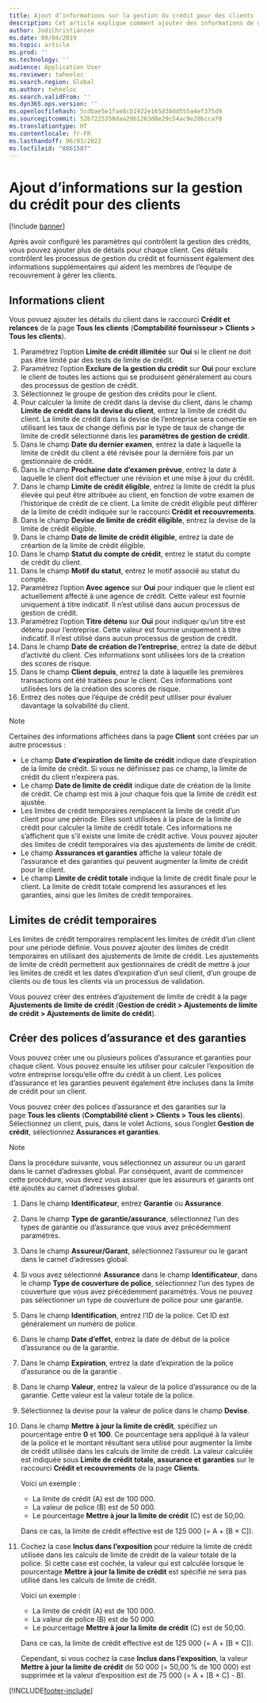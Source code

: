 ```yaml
---
title: Ajout d’informations sur la gestion du crédit pour des clients
description: Cet article explique comment ajouter des informations de gestion de crédit pour un client.
author: JodiChristiansen
ms.date: 09/04/2019
ms.topic: article
ms.prod: ''
ms.technology: ''
audience: Application User
ms.reviewer: twheeloc
ms.search.region: Global
ms.author: twheeloc
ms.search.validFrom: ''
ms.dyn365.ops.version: ''
ms.openlocfilehash: 5cdbae5e1fae8cb1922e165d30dd555a4ef375d9
ms.sourcegitcommit: 52b7225350daa29b1263d8e29c54ac9e20bcca70
ms.translationtype: HT
ms.contentlocale: fr-FR
ms.lasthandoff: 06/03/2022
ms.locfileid: "8861587"
---
```

# <a name="add-credit-management-information-for-customers"></a>Ajout d’informations sur la gestion du crédit pour des clients

[!include [banner](../includes/banner.md)]

Après avoir configuré les paramètres qui contrôlent la gestion des crédits, vous pouvez ajouter plus de détails pour chaque client. Ces détails contrôlent les processus de gestion du crédit et fournissent également des informations supplémentaires qui aident les membres de l’équipe de recouvrement à gérer les clients.

## <a name="customer-information"></a>Informations client

Vous povuez ajouter les détails du client dans le raccourci **Crédit et relances** de la page **Tous les clients** (**Comptabilité fournisseur \> Clients \> Tous les clients**).

1. Paramétrez l’option **Limite de crédit illimitée** sur **Oui** si le client ne doit pas être limité par des tests de limite de crédit.
2. Paramétrez l’option **Exclure de la gestion du crédit** sur **Oui** pour exclure le client de toutes les actions qui se produisent généralement au cours des processus de gestion de crédit.
3. Sélectionnez le groupe de gestion des crédits pour le client.
4. Pour calculer la limite de crédit dans la devise du client, dans le champ **Limite de crédit dans la devise du client**, entrez la limite de crédit du client. La limite de crédit dans la devise de l’entreprise sera convertie en utilisant les taux de change définis par le type de taux de change de limite de crédit sélectionné dans les **paramètres de gestion de crédit**.
5. Dans le champ **Date du dernier examen**, entrez la date à laquelle la limite de crédit du client a été révisée pour la dernière fois par un gestionnaire de crédit.
6. Dans le champ **Prochaine date d’examen prévue**, entrez la date à laquelle le client doit effectuer une révision et une mise à jour du crédit.
7. Dans le champ **Limite de crédit éligible**, entrez la limite de crédit la plus élevée qui peut être attribuée au client, en fonction de votre examen de l’historique de crédit de ce client. La limite de crédit éligible peut différer de la limite de crédit indiquée sur le raccourci **Crédit et recouvrements**.
8. Dans le champ **Devise de limite de crédit éligible**, entrez la devise de la limite de crédit éligible.
9. Dans le champ **Date de limite de crédit éligible**, entrez la date de créartion de la limite de crédit éligible.
10. Dans le champ **Statut du compte de crédit**, entrez le statut du compte de crédit du client.
11. Dans le champ **Motif du statut**, entrez le motif associé au statut du compte.
12. Paramétrez l’option **Avec agence** sur **Oui** pour indiquer que le client est actuellement affecté à une agence de crédit. Cette valeur est fournie uniquement à titre indicatif. Il n’est utilisé dans aucun processus de gestion de crédit.
13. Paramétrez l’option **Titre détenu** sur **Oui** pour indiquer qu’un titre est détenu pour l’entreprise. Cette valeur est fournie uniquement à titre indicatif. Il n’est utilisé dans aucun processus de gestion de crédit.
14. Dans le champ **Date de création de l’entreprise**, entrez la date de début d’activité du client. Ces informations sont utilisées lors de la création des scores de risque.
15. Dans le champ **Client depuis**, entrez la date à laquelle les premières transactions ont été traitées pour le client. Ces informations sont utilisées lors de la création des scores de risque.
16. Entrez des notes que l’équipe de crédit peut utiliser pour évaluer davantage la solvabilité du client.

> [!Note] 
> Certaines des informations affichées dans la page **Client** sont créées par un autre processus :

- Le champ **Date d’expiration de limite de crédit** indique date d’expiration de la limite de crédit. Si vous ne définissez pas ce champ, la limite de crédit du client n’expirera pas.
- Le champ **Date de limite de crédit** indique date de création de la limite de crédit. Ce champ est mis à jour chaque fois que la limite de crédit est ajustée.
- Les limites de crédit temporaires remplacent la limite de crédit d’un client pour une période. Elles sont utilisées à la place de la limite de crédit pour calculer la limite de crédit totale. Ces informations ne s’affichent que s’il existe une limite de crédit active. Vous pouvez ajouter des limites de crédit temporaires via des ajustements de limite de crédit.
- Le champ **Assurances et garanties** affiche la valeur totale de l’assurance et des garanties qui peuvent augmenter la limite de crédit pour le client.
- Le champ **Limite de crédit totale** indique la limite de crédit finale pour le client. La limite de crédit totale comprend les assurances et les garanties, ainsi que les limites de crédit temporaires.

## <a name="temporary-credit-limits"></a>Limites de crédit temporaires

Les limites de crédit temporaires remplacent les limites de crédit d’un client pour une période définie. Vous pouvez ajouter des limites de crédit temporaires en utilisant des ajustements de limite de crédit. Les ajustements de limite de crédit permettent aux gestionnaires de crédit de mettre à jour les limites de crédit et les dates d’expiration d’un seul client, d’un groupe de clients ou de tous les clients via un processus de validation.

Vous pouvez créer des entrées d’ajustement de limite de crédit à la page **Ajustements de limite de crédit** (**Gestion de crédit \> Ajustements de limite de crédit \> Ajustements de limite de crédit**).

## <a name="create-insurance-policies-and-guarantees"></a>Créer des polices d’assurance et des garanties

Vous pouvez créer une ou plusieurs polices d’assurance et garanties pour chaque client. Vous pouvez ensuite les utiliser pour calculer l’exposition de votre entreprise lorsqu’elle offre du crédit à un client. Les polices d’assurance et les garanties peuvent également être incluses dans la limite de crédit pour un client.

Vous pouvez créer des polices d’assurance et des garanties sur la page **Tous les clients** (**Comptabilité client \> Clients \> Tous les clients**). Sélectionnez un client, puis, dans le volet Actions, sous l’onglet **Gestion de crédit**, sélectionnez **Assurances et garanties**.

> [!NOTE]
> Dans la procédure suivante, vous sélectionnez un assureur ou un garant dans le carnet d’adresses global. Par conséquent, avant de commencer cette procédure, vous devez vous assurer que les assureurs et garants ont été ajoutés au carnet d’adresses global.

1. Dans le champ **Identificateur**, entrez **Garantie** ou **Assurance**.
2. Dans le champ **Type de garantie/assurance**, sélectionnez l’un des types de garantie ou d’assurance que vous avez précédemment paramétrés.
3. Dans le champ **Assureur/Garant**, sélectionnez l’assureur ou le garant dans le carnet d’adresses global. 
4. Si vous avez sélectionné **Assurance** dans le champ **Identificateur**, dans le champ **Type de couverture de police**, sélectionnez l’un des types de couverture que vous avez précédemment paramétrés. Vous ne pouvez pas sélectionner un type de couverture de police pour une garantie.
5. Dans le champ **Identification**, entrez l’ID de la police. Cet ID est généralement un numéro de police.
6. Dans le champ **Date d’effet**, entrez la date de début de la police d’assurance ou de la garantie.
7. Dans le champ **Expiration**, entrez la date d’expiration de la police d’assurance ou de la garantie .
8. Dans le champ **Valeur**, entrez la valeur de la police d’assurance ou de la garantie. Cette valeur est la valeur totale de la police.
9. Sélectionnez la devise pour la valeur de police dans le champ **Devise**. 
10. Dans le champ **Mettre à jour la limite de crédit**, spécifiez un pourcentage entre **0** et **100**. Ce pourcentage sera appliqué à la valeur de la police et le montant résultant sera utilisé pour augmenter la limite de crédit utilisée dans les calculs de limite de crédit. La valeur calculée est indiquée sous **Limite de crédit totale, assurance et garanties** sur le raccourci **Crédit et recouvrements** de la page **Clients**.

    Voici un exemple :

    - La limite de crédit (A) est de 100 000.
    - La valeur de police (B) est de 50 000.
    - Le pourcentage **Mettre à jour la limite de crédit** (C) est de 50,00.
    
    Dans ce cas, la limite de crédit effective est de 125 000 (= A + \[B × C\]).

11. Cochez la case **Inclus dans l’exposition** pour réduire la limite de crédit utilisée dans les calculs de limite de crédit de la valeur totale de la police. Si cette case est cochée, la valeur qui est calculée lorsque le pourcentage **Mettre à jour la limite de crédit** est spécifié ne sera pas utilisé dans les calculs de limite de crédit.

    Voici un exemple :

    - La limite de crédit (A) est de 100 000.
    - La valeur de police (B) est de 50 000.
    - Le pourcentage **Mettre à jour la limite de crédit** (C) est de 50,00.

    Dans ce cas, la limite de crédit effective est de 125 000 (= A + \[B × C\]).
    
    Cependant, si vous cochez la case **Inclus dans l’exposition**, la valeur **Mettre à jour la limite de crédit** de 50 000 (= 50,00 % de 100 000) est supprimée et la valeur d’exposition est de 75 000 (= A + \[B × C\] - B).


[!INCLUDE[footer-include](../../includes/footer-banner.md)]
